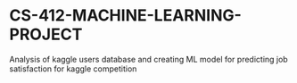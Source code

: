 # CS-412-MACHINE-LEARNING-PROJECT
Analysis of kaggle users database and creating ML model for predicting job satisfaction for kaggle competition
